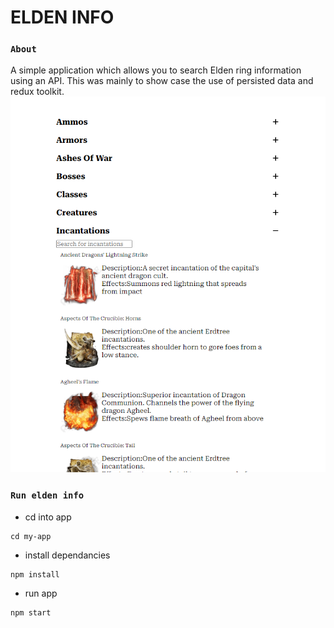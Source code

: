 # ELDEN INFO

### `About` 
A simple application which allows you to search Elden ring information using an API. This was mainly to show case the use of persisted data and redux toolkit.
<img src="public/images/screenshot.PNG">

### `Run elden info` 

* cd into app

```
cd my-app
```
* install dependancies

```
npm install
```
* run app

```
npm start
```


